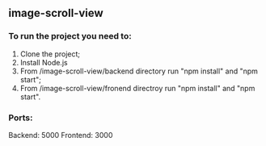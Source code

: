 ## image-scroll-view

### To run the project you need to:
1. Clone the project;
2. Install Node.js
3. From /image-scroll-view/backend directory run "npm install" and "npm start";
4. From /image-scroll-view/fronend directroy run "npm install" and "npm start".

### Ports:
Backend: 5000
Frontend: 3000
